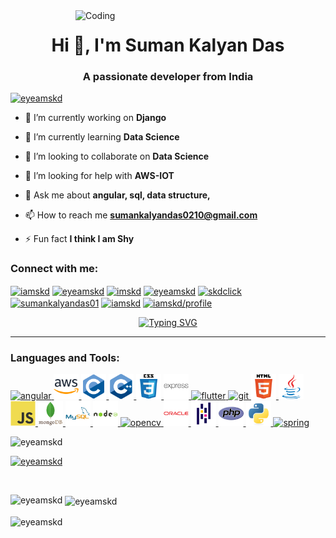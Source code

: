 <img align="right" alt="Coding" width="400" padding-top="2rem" src="https://camo.githubusercontent.com/5ddf73ad3a205111cf8c686f687fc216c2946a75005718c8da5b837ad9de78c9/68747470733a2f2f7468756d62732e6766796361742e636f6d2f4576696c4e657874446576696c666973682d736d616c6c2e676966">
<h1 align="center">Hi 👋, I'm Suman Kalyan Das</h1>
<h3 align="center">A passionate developer from India</h3>



<p align="left"> <a href="https://twitter.com/eyeamskd" target="blank"><img src="https://img.shields.io/twitter/follow/eyeamskd?logo=twitter&style=for-the-badge" alt="eyeamskd" /></a> </p>

- 🔭 I’m currently working on **Django**

- 🌱 I’m currently learning **Data Science**

- 👯 I’m looking to collaborate on **Data Science**

- 🤝 I’m looking for help with **AWS-IOT**

- 💬 Ask me about **angular, sql, data structure,**

- 📫 How to reach me **sumankalyandas0210@gmail.com**

- ⚡ Fun fact **I think I am Shy**

<h3 align="left">Connect with me:</h3>
<p align="left">
<a href="https://codepen.io/iamskd" target="blank"><img align="center" src="https://raw.githubusercontent.com/rahuldkjain/github-profile-readme-generator/master/src/images/icons/Social/codepen.svg" alt="iamskd" height="30" width="40" /></a>
<a href="https://twitter.com/eyeamskd" target="blank"><img align="center" src="https://raw.githubusercontent.com/rahuldkjain/github-profile-readme-generator/master/src/images/icons/Social/twitter.svg" alt="eyeamskd" height="30" width="40" /></a>
<a href="https://linkedin.com/in/imskd" target="blank"><img align="center" src="https://raw.githubusercontent.com/rahuldkjain/github-profile-readme-generator/master/src/images/icons/Social/linked-in-alt.svg" alt="imskd" height="30" width="40" /></a>
<a href="https://fb.com/eyeamskd" target="blank"><img align="center" src="https://raw.githubusercontent.com/rahuldkjain/github-profile-readme-generator/master/src/images/icons/Social/facebook.svg" alt="eyeamskd" height="30" width="40" /></a>
<a href="https://instagram.com/skdclick" target="blank"><img align="center" src="https://raw.githubusercontent.com/rahuldkjain/github-profile-readme-generator/master/src/images/icons/Social/instagram.svg" alt="skdclick" height="30" width="40" /></a>
<a href="https://www.hackerrank.com/sumankalyandas01" target="blank"><img align="center" src="https://raw.githubusercontent.com/rahuldkjain/github-profile-readme-generator/master/src/images/icons/Social/hackerrank.svg" alt="sumankalyandas01" height="30" width="40" /></a>
<a href="https://www.leetcode.com/iamskd" target="blank"><img align="center" src="https://raw.githubusercontent.com/rahuldkjain/github-profile-readme-generator/master/src/images/icons/Social/leet-code.svg" alt="iamskd" height="30" width="40" /></a>
<a href="https://auth.geeksforgeeks.org/user/iamskd/profile" target="blank"><img align="center" src="https://raw.githubusercontent.com/rahuldkjain/github-profile-readme-generator/master/src/images/icons/Social/geeks-for-geeks.svg" alt="iamskd/profile" height="30" width="40" /></a>
</p>
<p align="center" color:"red">
   <a href="https://git.io/typing-svg"><img src="https://readme-typing-svg.demolab.com?font=Fira+Code&pause=1000&color=15F735&width=435&lines=%F0%9F%99%8B%F0%9F%8F%BB%E2%80%8D%E2%99%82%EF%B8%8FHi!+SKD++here%F0%9F%A5%B3;Tech+enthusiast+%F0%9F%91%A8%F0%9F%8F%BB%E2%80%8D%F0%9F%92%BB++Software+Engineer;Well+proficient+in+C%2B%2B%2C+Java%2C+Python%2C+Data+Structures+and+Algorithms+%F0%9F%92%AA%F0%9F%8F%BB;Loves+tackling+real-life+problems+through+technology.;Hobby%3A+Photography%F0%9F%93%B8%2C+Cricket%F0%9F%8F%8F" alt="Typing SVG" /></a>
      </p>

---
<h3 align="left">Languages and Tools:</h3>
<p align="left"> <a href="https://angular.io" target="_blank" rel="noreferrer"> <img src="https://angular.io/assets/images/logos/angular/angular.svg" alt="angular" width="40" height="40"/> </a> <a href="https://aws.amazon.com" target="_blank" rel="noreferrer"> <img src="https://raw.githubusercontent.com/devicons/devicon/master/icons/amazonwebservices/amazonwebservices-original-wordmark.svg" alt="aws" width="40" height="40"/> </a> <a href="https://www.cprogramming.com/" target="_blank" rel="noreferrer"> <img src="https://raw.githubusercontent.com/devicons/devicon/master/icons/c/c-original.svg" alt="c" width="40" height="40"/> </a> <a href="https://www.w3schools.com/cpp/" target="_blank" rel="noreferrer"> <img src="https://raw.githubusercontent.com/devicons/devicon/master/icons/cplusplus/cplusplus-original.svg" alt="cplusplus" width="40" height="40"/> </a> <a href="https://www.w3schools.com/css/" target="_blank" rel="noreferrer"> <img src="https://raw.githubusercontent.com/devicons/devicon/master/icons/css3/css3-original-wordmark.svg" alt="css3" width="40" height="40"/> </a> <a href="https://expressjs.com" target="_blank" rel="noreferrer"> <img src="https://raw.githubusercontent.com/devicons/devicon/master/icons/express/express-original-wordmark.svg" alt="express" width="40" height="40"/> </a> <a href="https://flutter.dev" target="_blank" rel="noreferrer"> <img src="https://www.vectorlogo.zone/logos/flutterio/flutterio-icon.svg" alt="flutter" width="40" height="40"/> </a> <a href="https://git-scm.com/" target="_blank" rel="noreferrer"> <img src="https://www.vectorlogo.zone/logos/git-scm/git-scm-icon.svg" alt="git" width="40" height="40"/> </a> <a href="https://www.w3.org/html/" target="_blank" rel="noreferrer"> <img src="https://raw.githubusercontent.com/devicons/devicon/master/icons/html5/html5-original-wordmark.svg" alt="html5" width="40" height="40"/> </a> <a href="https://www.java.com" target="_blank" rel="noreferrer"> <img src="https://raw.githubusercontent.com/devicons/devicon/master/icons/java/java-original.svg" alt="java" width="40" height="40"/> </a> <a href="https://developer.mozilla.org/en-US/docs/Web/JavaScript" target="_blank" rel="noreferrer"> <img src="https://raw.githubusercontent.com/devicons/devicon/master/icons/javascript/javascript-original.svg" alt="javascript" width="40" height="40"/> </a> <a href="https://www.mongodb.com/" target="_blank" rel="noreferrer"> <img src="https://raw.githubusercontent.com/devicons/devicon/master/icons/mongodb/mongodb-original-wordmark.svg" alt="mongodb" width="40" height="40"/> </a> <a href="https://www.mysql.com/" target="_blank" rel="noreferrer"> <img src="https://raw.githubusercontent.com/devicons/devicon/master/icons/mysql/mysql-original-wordmark.svg" alt="mysql" width="40" height="40"/> </a> <a href="https://nodejs.org" target="_blank" rel="noreferrer"> <img src="https://raw.githubusercontent.com/devicons/devicon/master/icons/nodejs/nodejs-original-wordmark.svg" alt="nodejs" width="40" height="40"/> </a> <a href="https://opencv.org/" target="_blank" rel="noreferrer"> <img src="https://www.vectorlogo.zone/logos/opencv/opencv-icon.svg" alt="opencv" width="40" height="40"/> </a> <a href="https://www.oracle.com/" target="_blank" rel="noreferrer"> <img src="https://raw.githubusercontent.com/devicons/devicon/master/icons/oracle/oracle-original.svg" alt="oracle" width="40" height="40"/> </a> <a href="https://pandas.pydata.org/" target="_blank" rel="noreferrer"> <img src="https://raw.githubusercontent.com/devicons/devicon/2ae2a900d2f041da66e950e4d48052658d850630/icons/pandas/pandas-original.svg" alt="pandas" width="40" height="40"/> </a> <a href="https://www.php.net" target="_blank" rel="noreferrer"> <img src="https://raw.githubusercontent.com/devicons/devicon/master/icons/php/php-original.svg" alt="php" width="40" height="40"/> </a> <a href="https://www.python.org" target="_blank" rel="noreferrer"> <img src="https://raw.githubusercontent.com/devicons/devicon/master/icons/python/python-original.svg" alt="python" width="40" height="40"/> </a> <a href="https://spring.io/" target="_blank" rel="noreferrer"> <img src="https://www.vectorlogo.zone/logos/springio/springio-icon.svg" alt="spring" width="40" height="40"/> </a> </p>

<p align="left"> <img src="https://komarev.com/ghpvc/?username=eyeamskd&label=Profile%20views&color=0e75b6&style=flat" alt="eyeamskd" /> </p>

<p align="left"> <a href="https://github.com/ryo-ma/github-profile-trophy"><img src="https://github-profile-trophy.vercel.app/?username=eyeamskd" alt="eyeamskd" /></a> </p>
<br>

<p><img align="left" src="https://github-readme-stats.vercel.app/api/top-langs?username=eyeamskd&show_icons=true&locale=en&layout=compact" alt="eyeamskd" /></p>

<p>&nbsp;<img align="center" src="https://github-readme-stats.vercel.app/api?username=eyeamskd&show_icons=true&locale=en" alt="eyeamskd" /></p>

<p><img align="center" src="https://github-readme-streak-stats.herokuapp.com/?user=eyeamskd&" alt="eyeamskd" /></p>


